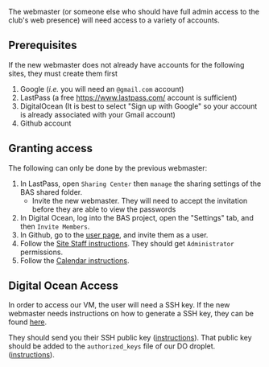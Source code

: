 The webmaster (or someone else who should have full admin access to the club's
web presence) will need access to a variety of accounts.


## Prerequisites

If the new webmaster does not already have accounts for the following sites,
they must create them first

1. Google (*i.e.* you will need an `@gmail.com` account)
1. LastPass (a free https://www.lastpass.com/ account is sufficient)
1. DigitalOcean (It is best to select "Sign up with Google" so your account
   is already associated with your Gmail account)
1. Github account

## Granting access

The following can only be done by the previous webmaster:

1. In LastPass, open `Sharing Center` then `manage` the sharing settings of the
   BAS shared folder.
   * Invite the new webmaster. They will need to accept the invitation before
     they are able to view the passwords
1. In Digital Ocean, log into the BAS project, open the "Settings" tab, and then
   `Invite Members`.
1. In Github, go to the [user page][bas-github], and invite them as a user.
1. Follow the [Site Staff instructions](/webmaster/user_management/site_staff).
   They should get `Administrator` permissions.
1. Follow the [Calendar instructions](/webmaster/user_management/calendar).

## Digital Ocean Access

In order to access our VM, the user will need a SSH key. If the new webmaster
needs instructions on how to generate a SSH key, they can be found
[here][ssh-key-instructions].

They should send you their SSH public key ([instructions][ssh-pub-key]). That
public key should be added to the `authorized_keys` file of our DO droplet.
([instructions][add-pub-key-to-droplet]).

[bas-github]: https://github.com/orgs/Boston-Aquarium-Society/people
[ssh-key-instructions]: https://docs.github.com/en/authentication/connecting-to-github-with-ssh/generating-a-new-ssh-key-and-adding-it-to-the-ssh-agent
[ssh-pub-key]: https://docs.github.com/en/authentication/connecting-to-github-with-ssh/adding-a-new-ssh-key-to-your-github-account
[add-pub-key-to-droplet]: https://docs.digitalocean.com/products/droplets/how-to/add-ssh-keys/to-existing-droplet/#manually
